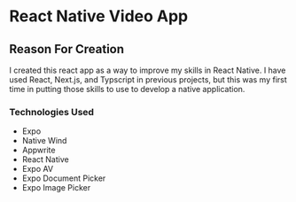 # React Native Video App

## Reason For Creation
I created this react app as a way to improve my skills in React Native. I have used React, Next.js, and Typscript in previous projects, but this was my first time in putting those skills to use to develop a native application. 

### Technologies Used
- Expo
- Native Wind
- Appwrite
- React Native
- Expo AV
- Expo Document Picker
- Expo Image Picker
  
